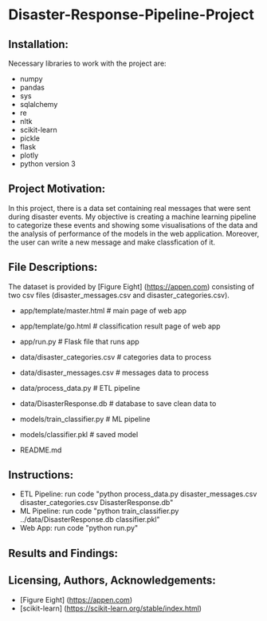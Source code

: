 # Disaster-Response-Pipeline-Project

## Installation:
Necessary libraries to work with the project are:
- numpy
- pandas
- sys
- sqlalchemy
- re
- nltk
- scikit-learn
- pickle
- flask
- plotly
- python version 3

## Project Motivation:
In this project, there is a data set containing real messages that were sent during disaster events. My objective is creating a machine learning pipeline to categorize these events and showing some visualisations of the data and the analysis of performance of the models in the web application. Moreover, the user can write a new message and make classfication of it.

## File Descriptions:
The dataset is provided by [Figure Eight] (https://appen.com) consisting of two csv files (disaster_messages.csv and disaster_categories.csv).

- app/template/master.html  # main page of web app
- app/template/go.html  # classification result page of web app
- app/run.py  # Flask file that runs app

- data/disaster_categories.csv  # categories data to process 
- data/disaster_messages.csv  # messages data to process
- data/process_data.py  # ETL pipeline
- data/DisasterResponse.db  # database to save clean data to

- models/train_classifier.py  # ML pipeline
- models/classifier.pkl  # saved model 

- README.md

## Instructions:
- ETL Pipeline: run code "python process_data.py disaster_messages.csv disaster_categories.csv DisasterResponse.db"
- ML Pipeline: run code "python train_classifier.py ../data/DisasterResponse.db classifier.pkl"
- Web App: run code "python run.py"

## Results and Findings:



## Licensing, Authors, Acknowledgements:
- [Figure Eight] (https://appen.com)
- [scikit-learn] (https://scikit-learn.org/stable/index.html)
